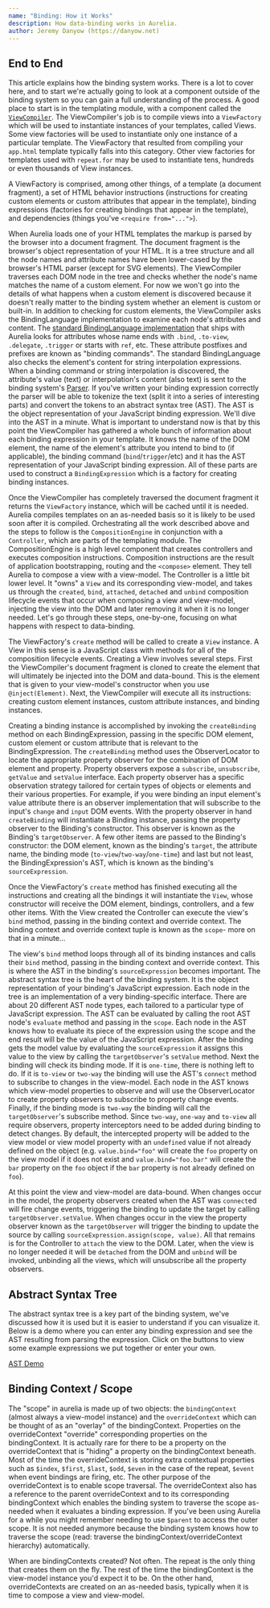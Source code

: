 ```yaml
---
name: "Binding: How it Works"
description: How data-binding works in Aurelia.
author: Jeremy Danyow (https://danyow.net)
---
```


## End to End

This article explains how the binding system works. There is a lot to cover here, and to start we're actually going to look at a component outside of the binding system so you can gain a full understanding of the process. A good place to start is in the templating module, with a component called the [`ViewCompiler`](https://github.com/aurelia/templating/blob/master/src/view-compiler.js). The ViewCompiler's job is to compile views into a `ViewFactory` which will be used to instantiate instances of your templates, called Views. Some view factories will be used to instantiate only one instance of a particular template. The ViewFactory that resulted from compiling your `app.html` template typically falls into this category. Other view factories for templates used with `repeat.for` may be used to instantiate tens, hundreds or even thousands of View instances.

A ViewFactory is comprised, among other things, of a template (a document fragment), a set of HTML behavior instructions (instructions for creating custom elements or custom attributes that appear in the template), binding expressions (factories for creating bindings that appear in the template), and dependencies (things you've `<require from="...">`).

When Aurelia loads one of your HTML templates the markup is parsed by the browser into a document fragment. The document fragment is the browser's object representation of your HTML. It is a tree structure and all the node names and attribute names have been lower-cased by the browser's HTML parser (except for SVG elements). The ViewCompiler traverses each DOM node in the tree and checks whether the node's name matches the name of a custom element. For now we won't go into the details of what happens when a custom element is discovered because it doesn't really matter to the binding system whether an element is custom or built-in. In addition to checking for custom elements, the ViewCompiler asks the BindingLanguage implementation to examine each node's attributes and content. The [standard BindingLanguage implementation](https://github.com/aurelia/templating-binding/blob/master/src/binding-language.js) that ships with Aurelia looks for attributes whose name ends with `.bind`, `.to-view`, `.delegate`, `.trigger` or starts with `ref`, etc. These attribute postfixes and prefixes are known as "binding commands". The standard BindingLanguage also checks the element's content for string interpolation expressions. When a binding command or string interpolation is discovered, the attribute's value (text) or interpolation's content (also text) is sent to the binding system's [Parser](https://github.com/aurelia/binding/blob/master/src/parser.js). If you've written your binding expression correctly the parser will be able to tokenize the text (split it into a series of interesting parts) and convert the tokens to an abstract syntax tree (AST). The AST is the object representation of your JavaScript binding expression. We'll dive into the AST in a minute. What is important to understand now is that by this point the ViewCompiler has gathered a whole bunch of information about each binding expression in your template. It knows the name of the DOM element, the name of the element's attribute you intend to bind to (if applicable), the binding command (`bind`/`trigger`/etc) and it has the AST representation of your JavaScript binding expression. All of these parts are used to construct a `BindingExpression` which is a factory for creating binding instances.

Once the ViewCompiler has completely traversed the document fragment it returns the `ViewFactory` instance, which will be cached until it is needed. Aurelia compiles templates on an as-needed basis so it is likely to be used soon after it is compiled. Orchestrating all the work described above and the steps to follow is the `CompositionEngine` in conjunction with a `Controller`, which are parts of the templating module. The CompositionEngine is a high level component that creates controllers and executes composition instructions. Composition instructions are the result of application bootstrapping, routing and the `<compose>` element. They tell Aurelia to compose a view with a view-model. The Controller is a little bit lower level. It "owns" a `View` and its corresponding view-model, and takes us through the `created`, `bind`, `attached`, `detached` and `unbind` composition lifecycle events that occur when composing a view and view-model, injecting the view into the DOM and later removing it when it is no longer needed. Let's go through these steps, one-by-one, focusing on what happens with respect to data-binding.

The ViewFactory's `create` method will be called to create a `View` instance. A View in this sense is a JavaScript class with methods for all of the composition lifecycle events. Creating a View involves several steps. First the ViewCompiler's document fragment is cloned to create the element that will ultimately be injected into the DOM and data-bound. This is the element that is given to your view-model's constructor when you use `@inject(Element)`. Next, the ViewCompiler will execute all its instructions: creating custom element instances, custom attribute instances, and binding instances.

Creating a binding instance is accomplished by invoking the `createBinding` method on each BindingExpression, passing in the specific DOM element, custom element or custom attribute that is relevant to the BindingExpression. The `createBinding` method uses the ObserverLocator to locate the appropriate property observer for the combination of DOM element and property. Property observers expose a `subscribe`, `unsubscribe`, `getValue` and `setValue` interface. Each property observer has a specific observation strategy tailored for certain types of objects or elements and their various properties. For example, if you were binding an input element's value attribute there is an observer implementation that will subscribe to the input's `change` and `input` DOM events. With the property observer in hand `createBinding` will instantiate a Binding instance, passing the property observer to the Binding's constructor. This observer is known as the Binding's `targetObserver`. A few other items are passed to the Binding's constructor: the DOM element, known as the binding's `target`, the attribute name, the binding mode (`to-view`/`two-way`/`one-time`) and last but not least, the BindingExpression's AST, which is known as the binding's `sourceExpression`.

Once the ViewFactory's `create` method has finished executing all the instructions and creating all the bindings it will instantiate the `View`, whose constructor will receive the DOM element, bindings, controllers, and a few other items. With the View created the Controller can execute the view's `bind` method, passing in the binding context and override context. The binding context and override context tuple is known as the `scope`- more on that in a minute...

The view's `bind` method loops through all of its binding instances and calls their `bind` method, passing in the binding context and override context. This is where the AST in the binding's `sourceExpression` becomes important. The abstract syntax tree is the heart of the binding system. It is the object representation of your binding's JavaScript expression. Each node in the tree is an implementation of a very binding-specific interface. There are about 20 different AST node types, each tailored to a particular type of JavaScript expression. The AST can be evaluated by calling the root AST node's `evaluate` method and passing in the `scope`. Each node in the AST knows how to evaluate its piece of the expression using the scope and the end result will be the value of the JavaScript expression. After the binding gets the model value by evaluating the `sourceExpression` it assigns this value to the view by calling the `targetObserver`'s `setValue` method. Next the binding will check its binding mode. If it is `one-time`, there is nothing left to do. If it is `to-view` or `two-way` the binding will use the AST's `connect` method to subscribe to changes in the view-model. Each node in the AST knows which view-model properties to observe and will use the ObserverLocator to create property observers to subscribe to property change events. Finally, if the binding mode is `two-way` the binding will call the `targetObserver`'s subscribe method. Since `two-way`, `one-way` and `to-view` all require observers, property interceptors need to be added during binding to detect changes. By default, the intercepted property will be added to the view model or view model property with an `undefined` value if not already defined on the object (e.g. `value.bind="foo"` will create the `foo` property on the view model if it does not exist and `value.bind="foo.bar"` will create the `bar` property on the `foo` object if the `bar` property is not already defined on `foo`).

At this point the view and view-model are data-bound. When changes occur in the model, the property observers created when the AST was `connect`ed will fire change events, triggering the binding to update the target by calling `targetObserver.setValue`. When changes occur in the view the property observer known as the `targetObserver` will trigger the binding to update the source by calling `sourceExpression.assign(scope, value)`. All that remains is for the Controller to `attach` the view to the DOM. Later, when the view is no longer needed it will be `detached` from the DOM and `unbind` will be invoked, unbinding all the views, which will unsubscribe all the property observers.

## Abstract Syntax Tree

The abstract syntax tree is a key part of the binding system, we've discussed how it is used but it is easier to understand if you can visualize it. Below is a demo where you can enter any binding expression and see the AST resulting from parsing the expression. Click on the buttons to view some example expressions we put together or enter your own.

[AST Demo](https://codesandbox.io/embed/94wlo6v6lp?autoresize=1&fontsize=18&hidenavigation=1&module=%2Fsrc%2Fapp.html&view=preview)

## Binding Context / Scope

The "scope" in aurelia is made up of two objects: the `bindingContext` (almost always a view-model instance) and the `overrideContext` which can be thought of as an "overlay" of the bindingContext. Properties on the overrideContext "override" corresponding properties on the bindingContext. It is actually rare for there to be a property on the overrideContext that is "hiding" a property on the bindingContext beneath. Most of the time the overrideContext is storing extra contextual properties such as `$index`, `$first`, `$last`, `$odd`, `$even` in the case of the repeat, `$event` when event bindings are firing, etc. The other purpose of the overrideContext is to enable scope traversal. The overrideContext also has a reference to the parent overrideContext and to its corresponding bindingContext which enables the binding system to traverse the scope as-needed when it evaluates a binding expression. If you've been using Aurelia for a while you might remember needing to use `$parent` to access the outer scope. It is not needed anymore because the binding system knows how to traverse the scope (read: traverse the bindingContext/overrideContext hierarchy) automatically.

When are bindingContexts created? Not often. The repeat is the only thing that creates them on the fly. The rest of the time the bindingContext is the view-model instance you'd expect it to be. On the other hand, overrideContexts are created on an as-needed basis, typically when it is time to compose a view and view-model.
